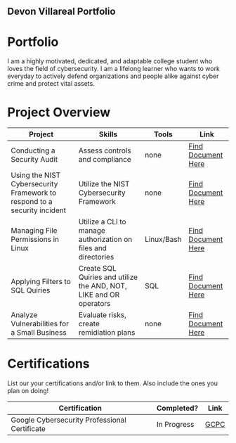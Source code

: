 ## Devon Villareal Portfolio

# Portfolio

I am a highly motivated, dedicated, and adaptable college student who loves the field of cybersecurity. I am a lifelong learner who wants to work everyday to actively defend organizations and people alike against cyber crime and protect vital assets.  

# Project Overview 
|     Project                            |                 Skills                |     Tools       |      Link       |
| -------------------------------------- | ------------------------------------- | --------------- | --------------- |
| Conducting a Security Audit            | Assess controls and compliance        |             none|  <a href="https://docs.google.com/document/d/1uGGR5lKd3qNECH7_JP0jK33TnVsApqHliucuSNfHcN8/edit?usp=sharing">Find Document Here <a>|
| Using the NIST Cybersecurity Framework to respond to a security incident       | Utilize the NIST Cybersecurity Framework                                    |  none              |   <a href="https://docs.google.com/document/d/1uGGR5lKd3qNECH7_JP0jK33TnVsApqHliucuSNfHcN8/edit?usp=sharing](https://docs.google.com/document/d/1jeAhExzRcRRXFUwp6s4x5HFnIBkonN-iLo87A04npZk/edit?usp=sharing">Find Document Here <a>                |
|  Managing File Permissions in Linux    | Utilize a CLI to manage authorization on files and directories|         Linux/Bash       |    <a href="https://docs.google.com/document/d/1T0oNdq8IHmuM8IvRRmC9RODrwyr-HzbOUi3gRFuG2ss/edit?usp=sharing"> Find Document Here <a>            |
|  Applying Filters to SQL Quiries    | Create SQL Quiries and utilize the AND, NOT, LIKE and OR operators|         SQL     |    <a href="https://docs.google.com/document/d/11n6kOg-M-KWyeN0qA4huUtWvKvDNXBcjL1732e1oSJk/edit?usp=sharing"> Find Document Here <a>            |
|  Analyze Vulnerabilities for a Small Business  | Evaluate risks, create remidiation plans|     none         |    <a href="https://docs.google.com/document/d/11n6kOg-M-KWyeN0qA4huUtWvKvDNXBcjL1732e1oSJk/edit?usp=sharing"> Find Document Here <a>            |
# Certifications 
List our your certifications and/or link to them. Also include the ones you plan on doing!

|     Certification     |               Completed?               |     Link       |
| --------------------  | -------------------------------------- | ---------------| 
| Google Cybersecurity Professional Certificate     |               In Progress              |     <a href="https://www.coursera.org/professional-certificates/google-cybersecurity?irclickid=xASS490e2zUzTXRzUXyixVuEUkF1re32mwGfw80&irgwc=1&utm_medium=sem&utm_source=gg&utm_campaign=B2C_EMEA__coursera_FTCOF_career-academy_pmax-multiple-audiences-country-multi-set2&campaignid=20882109092&adgroupid=&device=c&keyword=&matchtype=&network=x&devicemodel=&adposition=&creativeid=&hide_mobile_promo&gad_source=1&gclid=Cj0KCQiAlsy5BhDeARIsABRc6ZvOjSvZC91ahSVdL0k__UjHxFpDn0qSB1OfeQjqrM7l7NxGhFM_mb8aAo_9EALw_wcBxxx">GCPC<a>        | 

<!---
devonVillareal/devonVillareal is a ✨ special ✨ repository because its `README.md` (this file) appears on your GitHub profile.
You can click the Preview link to take a look at your changes.
--->
